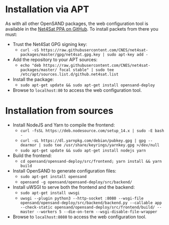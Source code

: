 # Installation via APT

  As with all other OpenSAND packages, the web configuration tool is available in the
[Net4Sat PPA on GitHub](https://github.com/CNES/net4sat-packages). To install packets
from there you must:

 * Trust the Net4Sat GPG signing key:
   * `curl -sS https://raw.githubusercontent.com/CNES/net4sat-packages/master/gpg/net4sat.gpg.key | sudo apt-key add -`
 * Add the repository to your APT sources:
   * `echo "deb https://raw.githubusercontent.com/CNES/net4sat-packages/master/ focal stable" | sudo tee /etc/apt/sources.list.d/github.net4sat.list`
 * Install the package:
   * `sudo apt-get update && sudo apt-get install opensand-deploy`
 * Browse to `localhost:80` to access the web configuration tool.

# Installation from sources

 * Install NodeJS and Yarn to compile the frontend:
   * `curl -fsSL https://deb.nodesource.com/setup_14.x | sudo -E bash -`
   * `curl -sL https://dl.yarnpkg.com/debian/pubkey.gpg | gpg --dearmor | sudo tee /usr/share/keyrings/yarnkey.gpg >/dev/null`
   * `sudo apt-get update && sudo apt-get install nodejs yarn`
 * Build the frontend:
   * `cd opensand/opensand-deploy/src/frontend; yarn install && yarn build`
 * Install OpenSAND to generate configuration files:
   * `sudo apt-get install opensand`
   * `opensand -g opensand/opensand-deploy/src/backend/`
 * Install uWSGI to serve both the frontend and the backend:
   * `sudo apt-get install uwsgi`
   * `uwsgi --plugin python3 --http-socket :8080 --wsgi-file opensand/opensand-deploy/src/backend/backend.py --callable app --check-static opensand/opensand-deploy/src/frontend/build/ --master --workers 5 --die-on-term --wsgi-disable-file-wrapper`
 * Browse to `localhost:8080` to access the web configuration tool.
